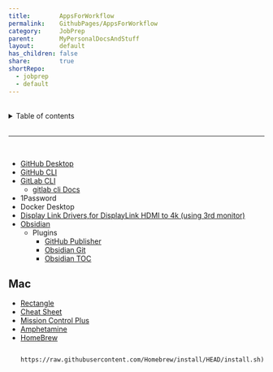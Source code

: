 ```yaml
---
title:        AppsForWorkflow
permalink:    GithubPages/AppsForWorkflow
category:     JobPrep
parent:       MyPersonalDocsAndStuff
layout:       default
has_children: false
share:        true
shortRepo:
  - jobprep
  - default          
---
```



<br/>          

<details markdown="block">                
<summary>                
Table of contents                
</summary>                
{: .text-delta }                
1. TOC                
{:toc}                
</details>                

<br/>                

***                

<br/>

- [GitHub Desktop](https://desktop.github.com/)
- [GitHub CLI](https://github.com/cli/cli#installation)
- [GitLab CLI](https://gitlab.com/gitlab-org/cli)
    - [gitlab cli Docs ](https://docs.gitlab.com/ee/integration/glab/)
- 1Password
- Docker Desktop
- [Display Link Drivers,for DisplayLink HDMI to 4k (using 3rd monitor)](https://www.synaptics.com/products/displaylink-graphics/downloads/macos)
- [Obsidian](https://help.obsidian.md/Home)
    - Plugins
        - [GitHub Publisher](https://obsidian-publisher.netlify.app/plugin/#github-publisher)
        - [Obsidian Git](https://publish.obsidian.md/git-doc/Start+here)
        - [Obsidian TOC](https://github.com/hipstersmoothie/obsidian-plugin-toc#obsidian-plugin-toc)

## Mac

- [Rectangle](https://rectangleapp.com/)
- [Cheat Sheet](https://cheatsheet-mac.en.softonic.com/mac)
- [Mission Control Plus](https://www.fadel.io/missioncontrolplus)
- [Amphetamine](https://apps.apple.com/us/app/amphetamine/id937984704?mt=12)
- [HomeBrew](https://brew.sh/)
   ```/bin/bash -c "$(curl -fsSL     
      https://raw.githubusercontent.com/Homebrew/install/HEAD/install.sh)
  ```